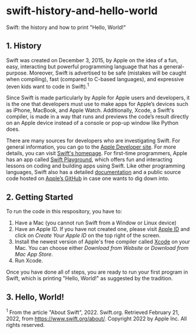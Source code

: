 # swift-history-and-hello-world
Swift: the history and how to print "Hello, World!"

## 1. History

Swift was created on December 3, 2015, by Apple on the idea of a fun, easy, interacting but powerful programming language that has a general-purpose. Moreover, Swift is advertised to be safe (mistakes will be caught when compiling), fast (compared to C-based languages), and expressive (even kids want to code in Swift).<sup>1</sup>

Since Swift is made particularly by Apple for Apple users and developers, it is the one that developers must use to make apps for Apple’s devices such as iPhone, MacBook, and Apple Watch. Additionally, Xcode, a Swift's compiler, is made in a way that runs and previews the code’s result directly on an Apple device instead of a console or pop-up window like Python does.

There are many sources for developers who are investigating Swift. For general information, you can go to the [Apple Developer site](https://developer.apple.com/swift/). For more details, you can visit [Swift's homepage](https://www.swift.org). For first-time programmers, Apple has an app called [Swift Playground](https://developer.apple.com/swift-playgrounds/), which offers fun and interacting lessons on coding and building apps using Swift. Like other programming languages, Swift also has a detailed [documentation](https://docs.swift.org/swift-book/) and a public source code hosted on [Apple’s GitHub](https://github.com/apple) in case one wants to dig down into.


## 2. Getting Started

To run the code in this respository, you have to:
1. Have a Mac (you cannot run Swift from a Window or Linux device)
2. Have an Apple ID. If you have not created one, please visit [Apple ID](https://appleid.apple.com) and click on *Create Your Apple ID* on the top right of the screen. 
3. Install the newest version of Apple's free compiler called [Xcode](https://developer.apple.com/xcode/) on your Mac. You can choose either *Download from Website* or *Download from Mac App Store*.
4. Run Xcode.

Once you have done all of steps, you are ready to run your first program in Swift, which is printing "Hello, World!" as suggested by the tradition.

## 3. Hello, World!




<sup>1</sup> From the article "About Swift", 2022. Swift.org. Retrieved February 21, 2022, from https://www.swift.org/about/. Copyright 2022 by Apple Inc. All rights reserved.
